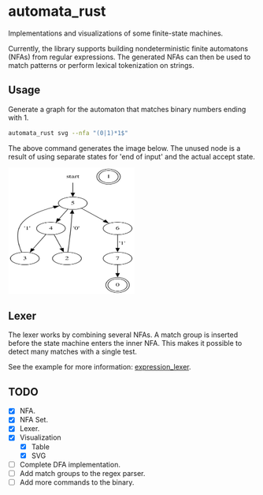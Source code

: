 # automata_rust

Implementations and visualizations of some finite-state machines.

Currently, the library supports building nondeterministic finite automatons (NFAs) from regular expressions.
The generated NFAs can then be used to match patterns or perform lexical tokenization on strings.

## Usage

Generate a graph for the automaton that matches binary numbers ending with 1.

```sh
automata_rust svg --nfa "(0|1)*1$"
```

The above command generates the image below.
The unused node is a result of using separate states for 'end of input' and the actual accept state.

<img src="./assets/ending1.svg" width=256 height=256/>

## Lexer

The lexer works by combining several NFAs.
A match group is inserted before the state machine enters the inner NFA.
This makes it possible to detect many matches with a single test.

See the example for more information: [expression_lexer](/examples/expression_lexer/README.md).

## TODO

- [x] NFA.
- [x] NFA Set.
- [x] Lexer.
- [x] Visualization
  - [x] Table
  - [x] SVG
- [ ] Complete DFA implementation.
- [ ] Add match groups to the regex parser.
- [ ] Add more commands to the binary.
